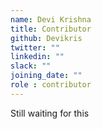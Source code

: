 ```yaml
---
name: Devi Krishna
title: Contributor
github: Devikris
twitter: ""
linkedin: ""
slack: ""
joining_date: ""
role : contributor
---
```


Still waiting for this
